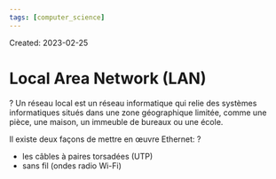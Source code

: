 ```yaml
---
tags: [computer_science] 
---
```

Created: 2023-02-25

# Local Area Network (LAN)
?
Un réseau local est un réseau informatique qui relie des systèmes informatiques situés dans une zone géographique limitée, comme une pièce, une maison, un immeuble de bureaux ou une école.
<!--SR:!2023-05-15,43,250-->

Il existe deux façons de mettre en œuvre Ethernet:
?
- les câbles à paires torsadées (UTP)
- sans fil (ondes radio Wi-Fi)
<!--SR:!2023-06-03,47,210-->